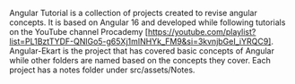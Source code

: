 Angular Tutorial is a collection of projects created to revise angular concepts. It is based on Angular 16 and developed while following tutorials on the YouTube channel Procademy [https://youtube.com/playlist?list=PL1BztTYDF-QNlGo5-g65Xj1mINHYk_FM9&si=3kvnjbGeI_iYRQC9]. Angular-Ekart is the project that has covered basic concepts of Angular while other folders are named based on the concepts they cover. Each project has a notes folder under src/assets/Notes.
